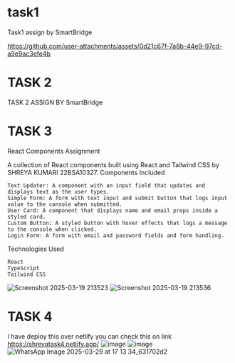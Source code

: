 # task1
Task1 assign by SmartBridge


https://github.com/user-attachments/assets/0d21c67f-7a8b-44e9-97cd-a9e9ac3efe4b

# TASK 2
TASK 2 ASSIGN BY SmartBridge

# TASK 3
React Components Assignment

A collection of React components built using React and Tailwind CSS by SHREYA KUMARI 22BSA10327.
Components Included

    Text Updater: A component with an input field that updates and displays text as the user types.
    Simple Form: A form with text input and submit button that logs input value to the console when submitted.
    User Card: A component that displays name and email props inside a styled card.
    Custom Button: A styled button with hover effects that logs a message to the console when clicked.
    Login Form: A form with email and password fields and form handling.

Technologies Used

    React
    TypeScript
    Tailwind CSS
  ![Screenshot 2025-03-19 213523](https://github.com/user-attachments/assets/58b3c30b-fb87-4698-876f-a632e403491b)
![Screenshot 2025-03-19 213536](https://github.com/user-attachments/assets/b4ab6049-2e48-4096-a9f4-d132dc3d811f)


# TASK 4
I have deploy this over netlify you can check this on link https://shreyatask4.netlify.app/
![image](https://github.com/user-attachments/assets/09b9aaeb-b6ed-440f-9002-25515cac61d0)
![image](https://github.com/user-attachments/assets/62b5b06b-b8c9-428a-bc7a-745818bf2b8e)
![WhatsApp Image 2025-03-29 at 17 13 34_631702d2](https://github.com/user-attachments/assets/0fbe074d-5d3e-430b-8e3e-c245b28c16e5)





